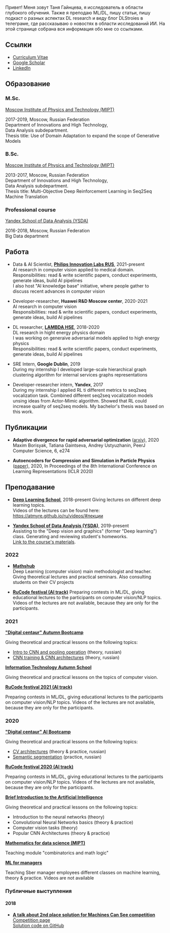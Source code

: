 Привет! Меня зовут Таня Гайнцева, я исследователь в области глубокого обучения. Также я преподаю ML/DL, пишу статьи, пишу подкаст о разных аспектах DL research и веду блог DLStroies в телеграме, где рассказываю о новостях в области исследований ИИ. На этой странице собрана вся информация обо мне со ссылками.

## Ссылки
- [Curriculum Vitae](https://drive.google.com/file/d/1O9byn9wugAlLdmuKNPmjsWcDkXadt7z3/view?usp=sharing)
- [Google Scholar](https://scholar.google.com/citations?user=pzVAnzsAAAAJ&hl=ru&authuser=1)
- [LinkedIn](http://linkedin.com/in/tgaintseva/)

## Образование
<!--
`2016 - 2018`
__University of Littoral Côte d'Opale__
Master Degree specialized in Open Source
-->
### M.Sc.

[Moscow Institute of Physics and Technology (MIPT)](https://mipt.ru/english/)

2017-2019, Moscow, Russian Federation  
Department of Innovations and High Technology,  
Data Analysis subdepartment.  
Thesis title: Use of Domain Adaptation to expand the scope of Generative Models   

### B.Sc.

[Moscow Institute of Physics and Technology (MIPT)](https://mipt.ru/english/)

2013-2017, Moscow, Russian Federation  
Department of Innovations and High Technology,  
Data Analysis subdepartment.  
Thesis title: Multi-Objective Deep Reinforcement Learning in Seq2Seq Machine
Translation

### Professional course

[Yandex School of Data Analysis (YSDA)](https://yandexdataschool.com)

2016-2018, Moscow, Russian Federation  
Big Data department

## Работа

- Data & AI Scientist, [**Philips Innovation Labs RUS**](https://www.philips.ru/a-w/about-philips/research-moscow.html), 2021-present  
  AI research in computer vision applied to medical domain.  
  Responsibilities: read & write scientific papers, conduct experiments, generate ideas, build AI pipelines  
  I also host "AI knowledge base" initiative, where people gather to discuss recent advances in computer vision 

- Developer-researcher, **Huawei R&D Moscow center**, 2020-2021  
  AI research in computer vision  
  Responsibilities: read & write scientific papers, conduct experiments, generate ideas, build AI pipelines  

- DL researcher, [**LAMBDA HSE**](https://cs.hse.ru/en/lambda/), 2018-2020  
  DL research in hight energy physics domain  
  I was working on generaive adversarial models applied to high energy physics  
  Responsibilities: read & write scientific papers, conduct experiments, generate ideas, build AI pipelines  

- SRE Intern, **Google Dublin**, 2019  
  During my internship I developed large-scale hierarchical graph clustering algorithm for internal
  services graphs representations

- Developer-researcher intern, **Yandex**, 2017  
  During my internship I applied RL ti different metrics to seq2seq vocalization task. Combined different seq2seq vocalization models unsing ideas from Actor-Mimic algorithm. Showed that RL could increase quality of seq2seq models. My bachelor's thesis was based on this work.

## Публикации

- **Adaptive divergence for rapid adversarial optimization** ([arxiv](https://arxiv.org/abs/1912.00520)), 2020 Maxim Borisyak, Tatiana Gaintseva, Andrey Ustyuzhanin, PeerJ Computer Science, 6, e274 

- **Autoencoders for Compression and Simulation in Particle Physics** ([paper](https://drive.google.com/file/d/1r2nDhkQLCpk32thTj2u23bjaa07KH1-o/view)), 2020, In Proceedings of the 8th International Conference on Learning Representations (ICLR 2020)


## Преподавание

- [**Deep Learning School**](https://dlschool.org), 2018-present
  Giving lectures on different deep learning topics.  
  Videos of the lectures can be found here: <https://atmyre.github.io/ru/videos/#лекции>

- [**Yandex School of Data Analysis (YSDA)**](https://yandexdataschool.com), 2019-present  
  Assisting to the "Deep vision and graphics" (former "Deep learning") class. Generating and reviewing student's homeworks. <br />
  [Link to the course's materials](https://github.com/yandexdataschool/deep_vision_and_graphics).

### 2022

- [**Mathshub**](https://maths-h.com/ru/mlprojects/engineers/CV)  
  Deep Learning (computer vision) main methodologist and teacher. Giving theoretical lectures and practical seminars. Also consulting students on their CV projects

- [**RuCode festival (AI track)**](https://rucode.net)
  Preparing contests in ML/DL, giving educational lectures to the participants on computer vision/NLP topics. Videos of the lectures are not available, because they are only for the participants.


### 2021

[**"Digital centaur" Autumn Bootcamp**](https://stepik.org/course/100561)

Giving theoretical and practical lessons on the following topics:

- [Intro to CNN and pooling operation](https://youtu.be/xKNmEKA-BH8) (theory, russian)
- [CNN training & CNN architectures](https://youtu.be/ThNWPwil_lk) (theory, russian)

[**Information Technology Autumn School**](https://practicingfutures.org/school_it_hmao)

Giving theoretical and practical lessons on the topics of computer vision.

[**RuCode festival 2021 (AI track)**](https://rucode.net)

Preparing contests in ML/DL, giving educational lectures to the participants on computer vision/NLP topics. Videos of the lectures are not available, because they are only for the participants.

### 2020

[**"Digital centaur" AI Bootcamp**](https://stepik.org/course/100561)

Giving theoretical and practical lessons on the following topics:
  - [CV architectures](https://youtu.be/uezEoNKGAhs) (theory & practice, russian)
  - [Semantic segmentation](https://youtu.be/t8jY7X7_YWc) (practice, russian)

[**RuCode festival 2020 (AI track)**](https://rucode.net)

Preparing contests in ML/DL, giving educational lectures to the participants on computer vision/NLP topics. Videos of the lectures are not available, because they are only for the participants.

[**Brief Introduction to the Artificial Intelligence**](https://stepik.org/course/80782)

Giving theoretical and practical lessons on the following topics:
- Introduction to the neural networks (theory)
- Convolutional Neural Networks basics (theory & practice)
- Computer vision tasks (theory)
- Popular CNN Architectures (theory & practice)

[**Mathematics for data science (MIPT)**](https://mipt.ru/cdpo/programs/)

Teaching module "combinatorics and math logic"

[**ML for managers**](https://www.sberbank.com/ru)

Teaching Sber manager employees different classes on machine learning, theory & practice. Videos are not available

### Публичные выступления

#### 2018

- [**A talk about 2nd place solution for Machines Can See competition**](https://youtu.be/zNTRmIoPLns)  
  [Competition page](https://competitions.codalab.org/competitions/19090)  
  [Solution code on GitHub](https://github.com/Atmyre/MCS2018_Solution)
